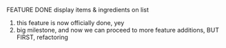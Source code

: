FEATURE DONE display items & ingredients on list
1. this feature is now officially done, yey
2. big milestone, and now we can proceed to more feature additions, BUT FIRST, refactoring